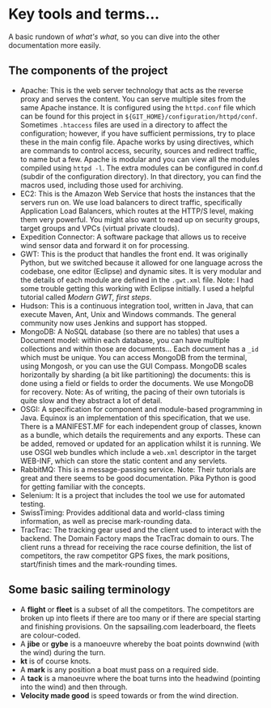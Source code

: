 # Key tools and terms...
A basic rundown of *what's what*, so you can dive into the other documentation more easily. 

## The components of the project
- Apache: This is the web server technology that acts as the reverse proxy and serves the content. You can serve multiple sites from the same Apache instance. It is configured using the `httpd.conf` file which can be found for this project in `${GIT_HOME}/configuration/httpd/conf`. Sometimes `.htaccess` files are used in a directory to affect the configuration; however, if you have sufficient permissions, try to place these in the main config file.  Apache works by using directives, which are commands to control access, security, sources and redirect traffic, to name but a few. Apache is modular and you can view all the modules compiled using `httpd -l`. The extra modules can be configured in conf.d (subdir of the configuration directory). In that directory, you can find the macros used, including those used for archiving.
- EC2: This is the Amazon Web Service that hosts the instances that the servers run on. We use load balancers to direct traffic, specifically Application Load Balancers, which routes at the HTTP/S level, making them very powerful. You might also want to read up on security groups, target groups and VPCs (virtual private clouds).
- Expedition Connector: A software package that allows us to receive wind sensor data and forward it on for processing.
- GWT: This is the product that handles the front end. It was originally Python, but we switched because it allowed for one language across the codebase, one editor (Eclipse) and dynamic sites. It is very modular and the details of each module are defined in the `.gwt.xml` file. Note: I had some trouble getting this working with Eclipse initially. I used a helpful tutorial called *Modern GWT, first steps*.
- Hudson: This is a continuous integration tool, written in Java, that can execute Maven, Ant, Unix and Windows commands. The general community now uses Jenkins and support has stopped.
- MongoDB: A NoSQL database (so there are no tables) that uses a Document model: within each database, you can have multiple collections and within those are documents... Each document has a `_id` which must be unique. You can access MongoDB from the terminal, using Mongosh, or you can use the GUI Compass. MongoDB scales horizontally by sharding (a bit like partitioning) the documents: this is done using a field or fields to order the documents. We use MongoDB for recovery. Note: As of writing, the pacing of their own tutorials is quite slow and they abstract a lot of detail.
- OSGI: A specification for component and module-based programming in Java. Equinox is an implementation of this specification, that we use. There is a MANIFEST.MF for each independent group of classes, known as a bundle, which details the requirements and any exports. These can be added, removed or updated for an application whilst it is running. We use OSGI web bundles which include a `web.xml` descriptor in the target WEB-INF, which can store the static content and any servlets.
- RabbitMQ: This is a message-passing service. Note: Their tutorials are great and there seems to be good documentation. Pika Python is good for getting familiar with the concepts.
- Selenium: It is a project that includes the tool we use for automated testing. 
- SwissTiming: Provides additional data and world-class timing information, as well as precise mark-rounding data.
- TracTrac: The tracking gear used and the client used to interact with the backend. The Domain Factory maps the TracTrac domain to ours. The client runs a thread for receiving the race course definition, the list of competitors, the raw competitor GPS fixes, the mark positions, start/finish times and the mark-rounding times.


## Some basic sailing terminology
- A **flight** or **fleet** is a subset of all the competitors. The competitors are broken up into fleets if there are too many or if there are special starting and finishing provisions. On the sapsailing.com leaderboard, the fleets are colour-coded.
- A **jibe** or **gybe** is a manoeuvre whereby the boat points downwind (with the wind) during the turn.
- **kt** is of course knots.
- A **mark** is any position a boat must pass on a required side.
- A **tack** is a manoeuvre where the boat turns into the headwind (pointing into the wind) and then through.
- **Velocity made good** is speed towards or from the wind direction.



 
